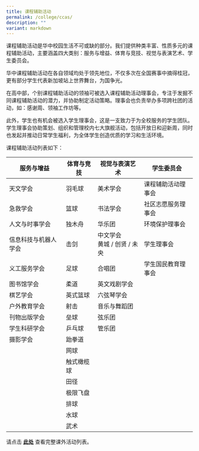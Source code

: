 ```yaml
---
title: 课程辅助活动
permalink: /college/ccas/
description: ""
variant: markdown
---
```

课程辅助活动是华中校园生活不可或缺的部分。我们提供种类丰富、性质多元的课程辅助活动，主要涵盖四大类别：服务与增益、体育与竞技、视觉与表演艺术、学生委员会。

华中课程辅助活动在各自领域均处于领先地位，不仅多次在全国赛事中摘得桂冠，更有部分学生代表新加坡站上世界舞台，为国争光。

在高中部，个别课程辅助活动的领袖可被选入课程辅助活动理事会，专注于发掘不同课程辅助活动的潜力，并协助制定活动策略。理事会也负责举办多项跨社团的活动，如：感谢周、领袖工作坊等。

此外，学生也有机会被选入学生理事会，这是一支致力于为全校服务的学生团队。学生理事会协助策划、组织和管理校内七大旗舰活动，包括开放日和迎新周，同时也发起并推动日常学生福利，为全体学生创造优质的学习和生活环境。

课程辅助活动列表如下：


|服务与增益|体育与竞技|视觉与表演艺术|学生委员会|
|---|---|---|---|
|天文学会|羽毛球|美术学会|课程辅助活动理事会|
|急救学会|篮球|书法学会|社区志愿服务理事会|
|人文与时事学会|独木舟|华乐团|环境保护理事会|
|信息科技与机器人学会|击剑|中文学会 <br> 黄城&nbsp;/ 创贤&nbsp;/ 未央|学生理事会|
|义工服务学会|足球|合唱团|学生国民教育理事会|
|图书馆学会|柔道|英文戏剧学会||
|棋艺学会|英式篮球|六弦琴学会||
|户外教育学会|射击|音乐与舞蹈团||
|刊物出版学会|垒球|弦乐团||
|学生科研学会|乒乓球|管乐团||
|摄影学会|跆拳道|||
||网球|||
||触式橄榄球|||
||田径|||
||极限飞盘|||
||排球||
||水球||
||武术||


请点击&nbsp;**[此处](https://hwachongccas.wixsite.com/ccawebsite)**&nbsp;查看完整课外活动列表。
